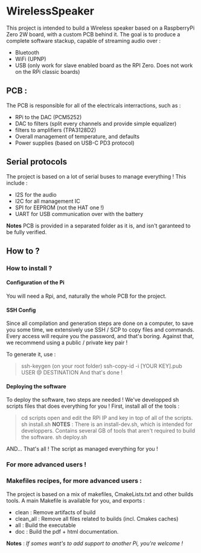 # WirelessSpeaker
This project is intended to build a Wireless speaker based on a RaspberryPi Zero 2W board, with a custom PCB behind it.
The goal is to produce a complete software stackup, capable of streaming audio over : 
- Bluetooth
- WiFi (UPNP)
- USB (only work for slave enabled board as the RPI Zero. Does not work on the RPi classic boards)

## PCB : 
The PCB is responsible for all of the electricals interractions, such as : 
- RPi to the DAC (PCM5252)
- DAC to filters (split every channels and provide simple equalizer)
- filters to amplifiers (TPA3128D2)
- Overall management of temperature, and defaults
- Power supplies (based on USB-C PD3 protocol)

## Serial protocols
The project is based on a lot of serial buses to manage everything !
This include : 
- I2S for the audio
- I2C for all management IC
- SPI for EEPROM (not the HAT one !)
- UART for USB communication over with the battery

**Notes**
PCB is provided in a separated folder as it is, and isn't garanteed to be fully verified.

## How to ?
### How to install ?
#### Configuration of the Pi
You will need a Rpi, and, naturally the whole PCB for the project.

#### SSH Config
Since all compilation and generation steps are done on a computer, to save you some time, we extensively use SSH / SCP to copy files and commands.
Every access will require you the password, and that's boring.
Against that, we recommend using a public / private key pair !

To generate it, use : 
> ssh-keygen (on your root folder)
> ssh-copy-id -i [YOUR KEY].pub USER @ DESTINATION
And that's done !

#### Deploying the software
To deploy the software, two steps are needed ! We've developped sh scripts files that does everything for you !
First, install all of the tools :
> cd scripts 
> open and edit the RPi IP and key in top of all of the scripts.
> sh install.sh
>**NOTES** : There is an install-dev.sh, which is intended for developpers. Contains several GB of tools that aren't required to build the software.
> sh deploy.sh

AND... That's all ! The script as managed everything for you !

### For more advanced users !
### Makefiles recipes, for more advanced users : 
The project is based on a mix of makefiles, CmakeLists.txt and other builds tools.
A main Makefile is available for you, and exports : 
- clean : Remove artifacts of build
- clean_all : Remove all files related to builds (incl. Cmakes caches)
- all : Build the executable 
- doc : Build the pdf + html documentation.

**Notes** : 
*If somes want's to add support to another Pi, you're welcome !*
